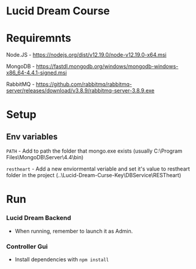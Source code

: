# Lucid Dream Course

# Requiremnts
Node.JS - https://nodejs.org/dist/v12.19.0/node-v12.19.0-x64.msi

MongoDB - https://fastdl.mongodb.org/windows/mongodb-windows-x86_64-4.4.1-signed.msi

RabbitMQ - https://github.com/rabbitmq/rabbitmq-server/releases/download/v3.8.9/rabbitmq-server-3.8.9.exe

# Setup

## Env variables
`PATH` - Add to path the folder that mongo.exe exists (usually C:\Program Files\MongoDB\Server\4.4\bin)

`restheart` - Add a new enviormental veriable and set it's value to restheart folder in the project (..\Lucid-Dream-Curse-Key\DBService\RESTheart)

# Run

### Lucid Dream Backend
- When running, remember to launch it as Admin.

### Controller Gui
- Install dependencies with `npm install`
